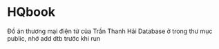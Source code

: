 # HQbook
Đồ án thương mại điện tử của Trần Thanh Hải
Database ở trong thư mục public, nhớ add dtb trước khi run
